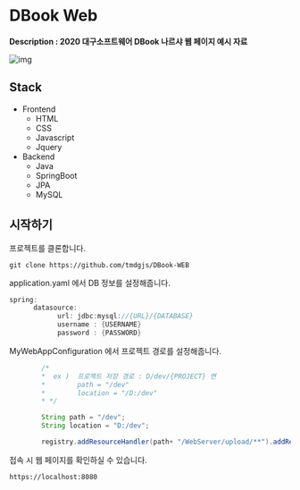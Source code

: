 # DBook Web

**Description : 2020 대구소프트웨어 DBook 나르샤 웹 페이지 예시 자료**



![img](https://www.notion.so/image/https%3A%2F%2Fs3-us-west-2.amazonaws.com%2Fsecure.notion-static.com%2F60db7c5e-3557-4aa8-a3d0-c015645dccc9%2FUntitled.png?table=block&id=5e022ac5-b462-4900-afc9-c34b89add8af&width=3840&userId=779ce7c6-5c92-476c-bee4-050c75c24982&cache=v2)



## Stack

- Frontend
  - HTML
  - CSS
  - Javascript
  - Jquery
- Backend
  - Java
  - SpringBoot
  - JPA
  - MySQL



## 시작하기

프로젝트를 클론합니다.

```
git clone https://github.com/tmdgjs/DBook-WEB
```

application.yaml 에서 DB 정보를 설정해줍니다.

```java
spring:
      datasource:
            url: jdbc:mysql://{URL}/{DATABASE}
            username : {USERNAME}
            password : {PASSWORD}
```

MyWebAppConfiguration 에서 프로젝트 경로를 설정해줍니다.

```java
        /*
        *  ex )  프로젝트 저장 경로 : D/dev/{PROJECT} 면
        *        path = "/dev"
        *        location = "/D:/dev"
        * */

        String path = "/dev";
        String location = "D:/dev";

        registry.addResourceHandler(path+ "/WebServer/upload/**").addResourceLocations("file:/"+ location +"v/WebServer/upload/");
```

접속 시 웹 페이지를 확인하실 수 있습니다.

```
https://localhost:8080
```

